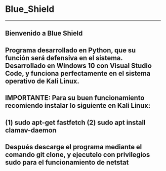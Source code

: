 # Blue_Shield
----------------------------------------------------------------------------
Bienvenido a Blue Shield
----------------------------------------------------------------------------
Programa desarrollado en Python, que su función será defensiva en el sistema.
Desarrollado en Windows 10 con Visual Studio Code, y funciona perfectamente
en el sistema operativo de Kali Linux.
----------------------------------------------------------------------------
IMPORTANTE:
Para su buen funcionamiento recomiendo instalar lo siguiente en Kali Linux:
----------------------------------------------------------------------------
(1) sudo apt-get fastfetch
(2) sudo apt install clamav-daemon
----------------------------------------------------------------------------
Después descarge el programa mediante el comando git clone, y ejecutelo con
privilegios sudo para el funcionamiento de netstat
----------------------------------------------------------------------------
